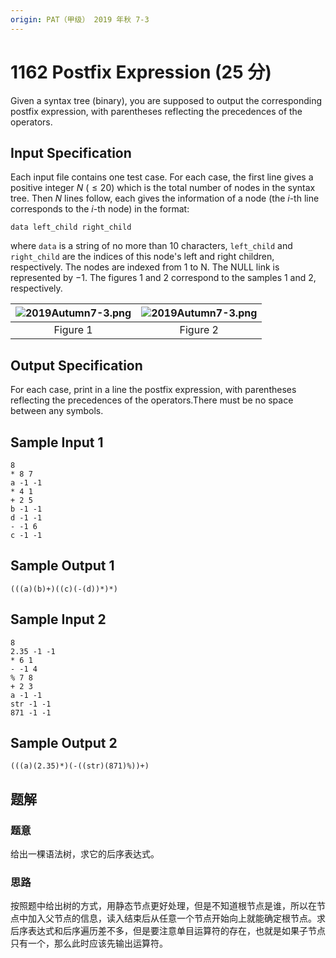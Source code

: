 ```yaml
---
origin: PAT（甲级） 2019 年秋 7-3
---
```


# 1162 Postfix Expression (25 分)

Given a syntax tree (binary), you are supposed to output the corresponding postfix expression, with parentheses reflecting the precedences of the operators.

## Input Specification

Each input file contains one test case. For each case, the first line gives a positive integer $N$ ($≤ 20$) which is the total number of nodes in the syntax tree. Then $N$ lines follow, each gives the information of a node (the $i$-th line corresponds to the $i$-th node) in the format:

    data left_child right_child

where `data` is a string of no more than 10 characters, `left_child` and `right_child` are the indices of this node's left and right children, respectively. The nodes are indexed from 1 to N. The NULL link is represented by −1. The figures 1 and 2 correspond to the samples 1 and 2, respectively.

| <img src="https://images.ptausercontent.com/4d1c4a98-33cc-45ff-820f-c548845681ba.JPG" alt="2019Autumn7-3.png" style="zoom:100%;" /> | <img src="https://images.ptausercontent.com/b5a3c36e-91ad-494a-8853-b46e1e8b60cc.JPG" alt="2019Autumn7-3.png" style="zoom:100%;" /> |
| :---------------------------------------------------------------------------------------------------------------------------------: | :---------------------------------------------------------------------------------------------------------------------------------: |
|                                                              Figure 1                                                               |                                                              Figure 2                                                               |

## Output Specification

For each case, print in a line the postfix expression, with parentheses reflecting the precedences of the operators.There must be no space between any symbols.

## Sample Input 1

    8
    * 8 7
    a -1 -1
    * 4 1
    + 2 5
    b -1 -1
    d -1 -1
    - -1 6
    c -1 -1

## Sample Output 1

    (((a)(b)+)((c)(-(d))*)*)

## Sample Input 2

    8
    2.35 -1 -1
    * 6 1
    - -1 4
    % 7 8
    + 2 3
    a -1 -1
    str -1 -1
    871 -1 -1

## Sample Output 2

    (((a)(2.35)*)(-((str)(871)%))+)

## 题解

### 题意

给出一棵语法树，求它的后序表达式。

### 思路

按照题中给出树的方式，用静态节点更好处理，但是不知道根节点是谁，所以在节点中加入父节点的信息，读入结束后从任意一个节点开始向上就能确定根节点。求后序表达式和后序遍历差不多，但是要注意单目运算符的存在，也就是如果子节点只有一个，那么此时应该先输出运算符。
